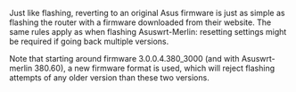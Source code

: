 Just like flashing, reverting to an original Asus firmware is just as simple as flashing the router with a firmware downloaded from their website.  The same rules apply as when flashing Asuswrt-Merlin: resetting settings might be required if going back multiple versions.

Note that starting around firmware 3.0.0.4.380_3000 (and with Asuswrt-merlin 380.60), a new firmware format is used, which will reject flashing attempts of any older version than these two versions.